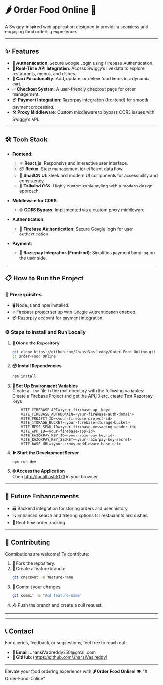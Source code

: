 # **🌶️ Order Food Online 🌟**

A Swiggy-inspired web application designed to provide a seamless and engaging food ordering experience.

---

## **✨ Features**

-   🔐 **Authentication**: Secure Google Login using Firebase Authentication.
-   🥗 **Real-Time API Integration**: Access Swiggy’s live data to explore restaurants, menus, and dishes.
-   🛒 **Cart Functionality**: Add, update, or delete food items in a dynamic cart.
-   ✅ **Checkout System**: A user-friendly checkout page for order management.
-   💳 **Payment Integration**: Razorpay integration (frontend) for smooth payment processing.
-   🛠️ **Proxy Middleware**: Custom middleware to bypass CORS issues with Swiggy’s API.

---

## **🛠️ Tech Stack**

-   **Frontend**:

    -   ⚛️ **React.js**: Responsive and interactive user interface.
    -   📦 **Redux**: State management for efficient data flow.
    -   🎨 **ShadCN UI**: Sleek and modern UI components for accessibility and consistency.
    -   🌈 **Tailwind CSS**: Highly customizable styling with a modern design approach.

-   **Middleware for CORS**:

    -   🌐 **CORS Bypass**: Implemented via a custom proxy middleware.
   

-   **Authentication**:

    -   🔑 **Firebase Authentication**: Secure Google login for user authentication.

-   **Payment**:
    -   💸 **Razorpay Integration (Frontend)**: Simplifies payment handling on the user side.

---

## **📋 How to Run the Project**

### **🔧 Prerequisites**

-   🖥️ Node.js and npm installed.
-   🔥 Firebase project set up with Google Authentication enabled.
-   💳 Razorpay account for payment integration.

### **⚙️ Steps to Install and Run Locally**

1. **📂 Clone the Repository**

    ```bash
    git clone https://github.com/JhansiVasireddy/Order-Food_Online.git
    cd Order-Food_Online
    ```

2. **📦 Install Dependencies**

    ```bash
    npm install
    ```

3. **📝 Set Up Environment Variables**  
   Create a `.env` file in the root directory with the following variables:
   Create a Firebase Project and get the API,ID etc.
   create Test Razorpay Keys 

    ```env
        VITE_FIREBASE_API=<your-firebase-api-key>
        VITE_FIREBASE_AUTHDOMAIN=<your-firebase-auth-domain>
        VITE_PROJECT_ID=<your-firebase-project-id>
        VITE_STORAGE_BUCKET=<your-firebase-storage-bucket>
        VITE_MESS_SEND_ID=<your-firebase-messaging-sender-id>
        VITE_APP_ID=<your-firebase-app-id>
        VITE_RAZORPAY_KEY_ID=<your-razorpay-key-id>
        VITE_RAZORPAY_KEY_SECRET=<your-razorpay-key-secret>
        VITE_BASE_URL=<your-proxy-middleware-base-url>
    ```

5. **▶️ Start the Development Server**

    ```bash
    npm run dev
    ```

6. **🌐 Access the Application**  
   Open [http://localhost:5173](http://localhost:5173) in your browser.

---

## **🌟 Future Enhancements**

-   🗃️ Backend integration for storing orders and user history.
-   🔍 Enhanced search and filtering options for restaurants and dishes.
-   📡 Real-time order tracking.

---

## **🤝 Contributing**

Contributions are welcome! To contribute:

1. 🍴 Fork the repository.
2. 🔀 Create a feature branch:
    ```bash
    git checkout -b feature-name
    ```
3. 💾 Commit your changes:
    ```bash
    git commit -m "Add feature-name"
    ```
4. 📤 Push the branch and create a pull request.

---

---

## **📞 Contact**

For queries, feedback, or suggestions, feel free to reach out:

-   📧 **Email**: [JhansiVasireddy250@gmail.com](mailto:JhansiVasireddy250@gmail.com)
-   🐙 **GitHub**: (https://github.com/JhansiVasireddy)

---

Elevate your food ordering experience with **🌶️ Order Food Online**! 🍽️
"# Order-Food-Online" 
